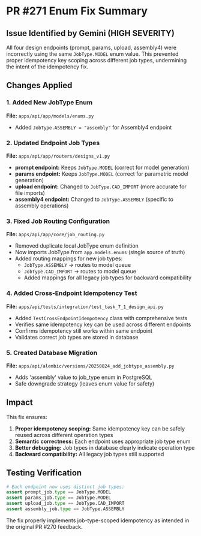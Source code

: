 # PR #271 Enum Fix Summary

## Issue Identified by Gemini (HIGH SEVERITY)
All four design endpoints (prompt, params, upload, assembly4) were incorrectly using the same `JobType.MODEL` enum value. This prevented proper idempotency key scoping across different job types, undermining the intent of the idempotency fix.

## Changes Applied

### 1. Added New JobType Enum
**File:** `apps/api/app/models/enums.py`
- Added `JobType.ASSEMBLY = "assembly"` for Assembly4 endpoint

### 2. Updated Endpoint Job Types
**File:** `apps/api/app/routers/designs_v1.py`
- **prompt endpoint:** Keeps `JobType.MODEL` (correct for model generation)
- **params endpoint:** Keeps `JobType.MODEL` (correct for parametric model generation)  
- **upload endpoint:** Changed to `JobType.CAD_IMPORT` (more accurate for file imports)
- **assembly4 endpoint:** Changed to `JobType.ASSEMBLY` (specific to assembly operations)

### 3. Fixed Job Routing Configuration
**File:** `apps/api/app/core/job_routing.py`
- Removed duplicate local JobType enum definition
- Now imports JobType from `app.models.enums` (single source of truth)
- Added routing mappings for new job types:
  - `JobType.ASSEMBLY` → routes to model queue
  - `JobType.CAD_IMPORT` → routes to model queue
  - Added mappings for all legacy job types for backward compatibility

### 4. Added Cross-Endpoint Idempotency Test
**File:** `apps/api/tests/integration/test_task_7_1_design_api.py`
- Added `TestCrossEndpointIdempotency` class with comprehensive tests
- Verifies same idempotency key can be used across different endpoints
- Confirms idempotency still works within same endpoint
- Validates correct job types are stored in database

### 5. Created Database Migration
**File:** `apps/api/alembic/versions/20250824_add_jobtype_assembly.py`
- Adds 'assembly' value to job_type enum in PostgreSQL
- Safe downgrade strategy (leaves enum value for safety)

## Impact
This fix ensures:
1. **Proper idempotency scoping:** Same idempotency key can be safely reused across different operation types
2. **Semantic correctness:** Each endpoint uses appropriate job type enum
3. **Better debugging:** Job types in database clearly indicate operation type
4. **Backward compatibility:** All legacy job types still supported

## Testing Verification
```python
# Each endpoint now uses distinct job types:
assert prompt_job.type == JobType.MODEL
assert params_job.type == JobType.MODEL  
assert upload_job.type == JobType.CAD_IMPORT
assert assembly_job.type == JobType.ASSEMBLY
```

The fix properly implements job-type-scoped idempotency as intended in the original PR #270 feedback.